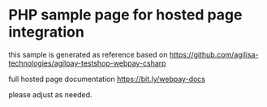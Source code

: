 # PHP sample page for hosted page integration

this sample is generated as reference based on 
https://github.com/agilisa-technologies/agilpay-testshop-webpay-csharp 

full hosted page documentation
https://bit.ly/webpay-docs 

please adjust as needed.